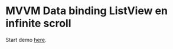# MVVM Data binding ListView en infinite scroll

Start demo [here](https://github.com/EcareServices/EcareLab/tree/master/CodeLabs/Xamarin/Forms/MvvmDataBinding/Start).